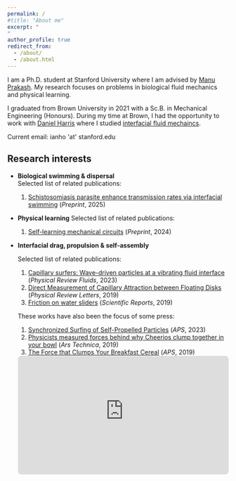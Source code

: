 ```yaml
---
permalink: /
#title: "About me"
excerpt: "
"
author_profile: true
redirect_from: 
  - /about/
  - /about.html
---
```


I am a Ph.D. student at Stanford University where I am advised by [Manu Prakash](https://prakashlab.stanford.edu/). My research focuses on problems in biological fluid mechanics and physical learning.

I graduated from Brown University in 2021 with a Sc.B. in Mechanical Engineering (Honours). During my time at Brown, I had the opportunity to work with [Daniel Harris](https://sites.brown.edu/harrislab/) where I studied [interfacial fluid mechaincs](https://www.brown.edu/news/2019-12-19/cheeriosbar).

Current email: ianho 'at' stanford.edu

## Research interests
- **Biological swimming & dispersal**  
    Selected list of related publications:
  1. [Schistosomiasis parasite enhance transmission rates via interfacial swimming](https://www.biorxiv.org/content/10.1101/2025.05.13.653683v1) (*Preprint*, 2025)

- **Physical learning**
    Selected list of related publications:
  1. [Self-learning mechanical circuits](https://arxiv.org/abs/2304.08711) (*Preprint*, 2024)

- **Interfacial drag, propulsion & self-assembly**

    Selected list of related publications:
  1. [Capillary surfers: Wave-driven particles at a vibrating fluid interface](https://journals.aps.org/prfluids/abstract/10.1103/PhysRevFluids.8.L112001) (*Physical Review Fluids*, 2023)
  2. [Direct Measurement of Capillary Attraction between Floating Disks](https://journals.aps.org/prl/abstract/10.1103/PhysRevLett.123.254502) (*Physical Review Letters*, 2019)
  3. [Friction on water sliders](https://www.nature.com/articles/s41598-019-40797-y) (*Scientific Reports*, 2019)

    These works have also been the focus of some press:
  1. [Synchronized Surfing of Self-Propelled Particles](https://physics.aps.org/articles/v16/s156) (*APS*, 2023)
  2. [Physicists measured forces behind why Cheerios clump together in your bowl](https://arstechnica.com/science/2019/12/physicists-measured-forces-behind-why-cheerios-clump-together-in-your-bowl/) (*Ars Technica*, 2019)
  3. [The Force that Clumps Your Breakfast Cereal](https://physics.aps.org/articles/v12/s147) (*APS*, 2019)

  <div style="position:relative;padding-bottom:56.25%;height:0;overflow:hidden;border-radius:8px;">
    <iframe
      src="https://www.youtube-nocookie.com/embed/lHuKD-z-ABo"
      title="YouTube video"
      frameborder="0"
      allow="accelerometer; autoplay; clipboard-write; encrypted-media; gyroscope; picture-in-picture; web-share"
      allowfullscreen
      style="position:absolute;top:0;left:0;width:100%;height:100%;border:0;">
    </iframe>
  </div>  































































